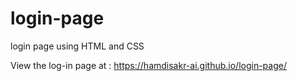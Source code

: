 # login-page
login page using HTML and CSS

View the log-in page at : https://hamdisakr-ai.github.io/login-page/
